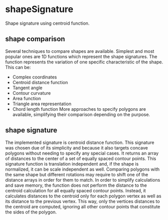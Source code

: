 # shapeSignature
Shape signature using centroid function.

## shape comparison
Several techniques to compare shapes are available. Simplest and most popular ones are 1D functions which represent the shape signatures. The function represents the variation of
one specific characteristic of the shape. This can be:
- Complex coordinates
- Centroid distance function
- Tangent angle
- Contour curvature
- Area function
- Triangle area representation
- Chord length function
More approaches to specify polygons are available, simplifying their comparison depending on the purpose.

## shape signature
The implemented signature is centroid distance function. This signature was chosen due of its simplicity and because it also targets concave polygons without needing to specify any special
cases. It returns an array of distances to the center of a set of equally spaced contour points. This signature function is translation independent and, if the shape is normalized, it can be scale
independent as well. Comparing polygons with the same shape but different rotations may require to shift one of the distance arrays in order for them to match.
In order to simplify calculations and save memory, the function does not perform the distance to the centroid calculation for all equally spaced contour points. Instead, it calculates distances to the centroid only for each polygon vertex as well as its distance to the previous vertex. 
This way, only the vertices distances to the centroid are computed, ignoring all other contour points that constitute the sides of the polygon.
